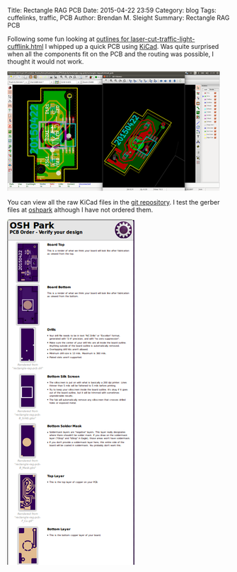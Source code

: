 Title: Rectangle RAG PCB
Date: 2015-04-22 23:59
Category: blog
Tags: cuffelinks, traffic, PCB
Author: Brendan M. Sleight
Summary: Rectangle RAG PCB

Following some fun looking at [outlines for laser-cut-traffic-light-cufflink.html](../laser-cut-traffic-light-cufflink.html) I whipped up a quick PCB using [KiCad](http://www.kicad-pcb.org/display/KICAD/KiCad+EDA+Software+Suite). Was quite surprised when all the components fit on the PCB and the routing was possible, I thought it would not work. 


<a href="images/rectangle-rag-pcb/kicad.png"><img src="images/rectangle-rag-pcb/thumbnails/480x_/kicad.png" /></a>

You can view all the raw KiCad files in the [git repository](https://github.com/bmsleight/chameleon-cufflink/tree/master/pcb/rectangle-rag-pcb). I test the gerber files at [oshpark](https://oshpark.com/) although I have not ordered them.

<a href="images/rectangle-rag-pcb/oshpark.png"><img src="images/rectangle-rag-pcb/thumbnails/480x_/oshpark.png" /></a>

